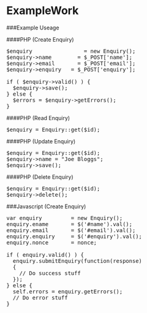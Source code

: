 # ExampleWork

###Example Useage

####PHP (Create Enquiry)

<pre>
$enquiry 		        = new Enquiry();
$enquiry->name 		  = $_POST['name'];
$enquiry->email 	  = $_POST['email'];
$enquiry->enquiry 	= $_POST['enquiry'];

if ( $enquiry->valid() ) {
  $enquiry->save();
} else {
  $errors = $enquiry->getErrors();
}
</pre>

####PHP (Read Enquiry)

<pre>
$enquiry = Enquiry::get($id);
</pre>

####PHP (Update Enquiry)

<pre>
$enquiry = Enquiry::get($id);
$enquiry->name = "Joe Bloggs";
$enquiry->save();
</pre>

####PHP (Delete Enquiry)

<pre>
$enquiry = Enquiry::get($id);
$enquiry->delete();
</pre>

###Javascript (Create Enquiry)

<pre>
var enquiry         = new Enquiry();
enquiry.ename       = $('#name').val();
enquiry.email       = $('#email').val();
enquiry.enquiry     = $('#enquiry').val();
enquiry.nonce       = nonce;

if ( enquiry.valid() ) {
  enquiry.submitEnquiry(function(response)
  {
    // Do success stuff
  });
} else {
  self.errors = enquiry.getErrors();
  // Do error stuff
}
</pre>

